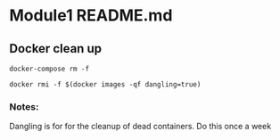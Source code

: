 # Module1 README.md
## Docker clean up
```
docker-compose rm -f

docker rmi -f $(docker images -qf dangling=true)
```

### Notes: 
Dangling is for for the cleanup of dead containers. Do this once a week
